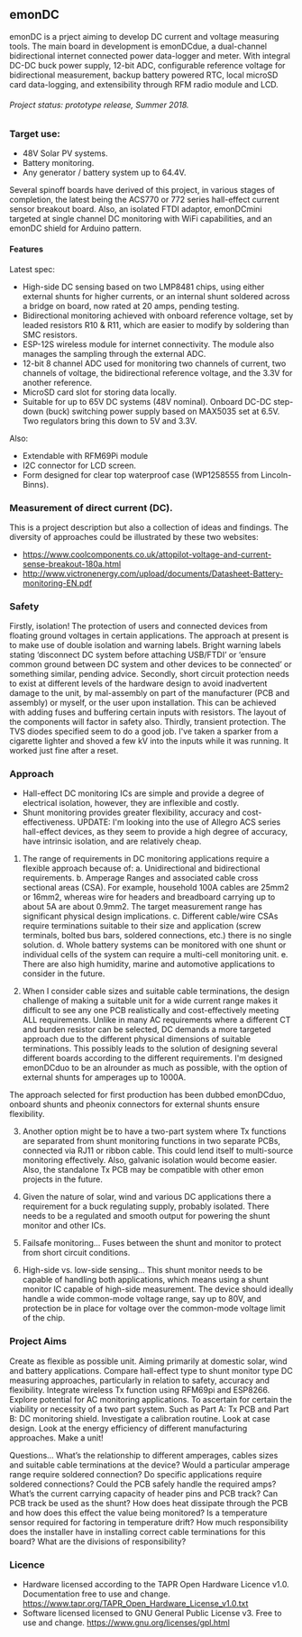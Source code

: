 ## emonDC

emonDC is a prject aiming to develop DC current and voltage measuring tools. The main board in development is emonDCdue, a dual-channel bidirectional internet connected power data-logger and meter. With integral DC-DC buck power supply, 12-bit ADC, configurable reference voltage for bidirectional measurement, backup battery powered RTC, local microSD card data-logging, and extensibility through RFM radio module and LCD.

###### Project status: prototype release, Summer 2018.

### Target use:

- 48V Solar PV systems.
- Battery monitoring.
- Any generator / battery system up to 64.4V.

Several spinoff boards have derived of this project, in various stages of completion, the latest being the ACS770 or 772 series hall-effect current sensor breakout board. Also, an isolated FTDI adaptor, emonDCmini targeted at single channel DC monitoring with WiFi capabilities, and an emonDC shield for Arduino pattern.

#### Features

Latest spec:

- High-side DC sensing based on two LMP8481 chips, using either external shunts for higher currents, or an internal shunt soldered across a bridge on board, now rated at 20 amps, pending testing.
- Bidirectional monitoring achieved with onboard reference voltage, set by leaded resistors R10 & R11, which are easier to modify by soldering than SMC resistors.
- ESP-12S wireless module for internet connectivity. The module also manages the sampling through the external ADC.
- 12-bit 8 channel ADC used for monitoring two channels of current, two channels of voltage, the bidirectional reference voltage, and the 3.3V for another reference.
- MicroSD card slot for storing data locally.
- Suitable for up to 65V DC systems (48V nominal). Onboard DC-DC step-down (buck) switching power supply based on MAX5035 set at 6.5V. Two regulators bring this down to 5V and 3.3V.

Also:
- Extendable with RFM69Pi module
- I2C connector for LCD screen.
- Form designed for clear top waterproof case (WP1258555 from Lincoln-Binns).


### Measurement of direct current (DC).

This is a project description but also a collection of ideas and findings.
The diversity of approaches could be illustrated by these two websites:
- https://www.coolcomponents.co.uk/attopilot-voltage-and-current-sense-breakout-180a.html
- http://www.victronenergy.com/upload/documents/Datasheet-Battery-monitoring-EN.pdf

### Safety

Firstly, isolation! The protection of users and connected devices from floating ground voltages in certain applications. The approach at present is to make use of double isolation and warning labels. Bright warning labels stating ‘disconnect DC system before attaching USB/FTDI’ or ‘ensure common ground between DC system and other devices to be connected’ or something similar, pending advice.
Secondly, short circuit protection needs to exist at different levels of the hardware design to avoid inadvertent damage to the unit, by mal-assembly on part of the manufacturer (PCB and assembly) or myself, or the user upon installation. This can be achieved with adding fuses and buffering certain inputs with resistors. The layout of the components will factor in safety also.
Thirdly, transient protection. The TVS diodes specified seem to do a good job. I've taken a sparker from a cigarette lighter and shoved a few kV into the inputs while it was running. It worked just fine after a reset.


### Approach
- Hall-effect DC monitoring ICs are simple and provide a degree of electrical isolation, however, they are inflexible and costly.
- Shunt monitoring provides greater flexibility, accuracy and cost-effectiveness.
UPDATE: I'm looking into the use of Allegro ACS series hall-effect devices, as they seem to provide a high degree of accuracy, have intrinsic isolation, and are relatively cheap.

1. The range of requirements in DC monitoring applications require a flexible approach because of:
a. Unidirectional and bidirectional requirements.
b. Amperage Ranges and associated cable cross sectional areas (CSA). For example, household 100A cables are 25mm2 or 16mm2, whereas wire for headers and breadboard carrying up to about 5A are about 0.9mm2. The target measurement range has significant physical design implications.
c. Different cable/wire CSAs require terminations suitable to their size and application (screw terminals, bolted bus bars, soldered connections, etc.) there is no single solution.
d. Whole battery systems can be monitored with one shunt or individual cells of the system can require a multi-cell monitoring unit.
e. There are also high humidity, marine and automotive applications to consider in the future.

2. When I consider cable sizes and suitable cable terminations, the design challenge of making a suitable unit for a wide current range makes it difficult to see any one PCB realistically and cost-effectively meeting ALL requirements. Unlike in many AC requirements where a different CT and burden resistor can be selected, DC demands a more targeted approach due to the different physical dimensions of suitable terminations.
This possibly leads to the solution of designing several different boards according to the different requirements.
I'm designed emonDCduo to be an alrounder as much as possible, with the option of external shunts for amperages up to 1000A.

The approach selected for first production has been dubbed emonDCduo, onboard shunts and pheonix connectors for external shunts ensure flexibility.

3. Another option might be to have a two-part system where Tx functions are separated from shunt monitoring functions in two separate PCBs, connected via RJ11 or ribbon cable. This could lend itself to multi-source monitoring effectively. Also, galvanic isolation would become easier. Also, the standalone Tx PCB may be compatible with other emon projects in the future.

4. Given the nature of solar, wind and various DC applications there a requirement for a buck regulating supply, probably isolated. There needs to be a regulated and smooth output for powering the shunt monitor and other ICs.

5. Failsafe monitoring... Fuses between the shunt and monitor to protect from short circuit conditions.

6. High-side vs. low-side sensing… This shunt monitor needs to be capable of handling both applications, which means using a shunt monitor IC capable of high-side measurement. The device should ideally handle a wide common-mode voltage range, say up to 80V, and protection be in place for voltage over the common-mode voltage limit of the chip.

### Project Aims

Create as flexible as possible unit. Aiming primarily at domestic solar, wind and battery applications.
Compare hall-effect type to shunt monitor type DC measuring approaches, particularly in relation to safety, accuracy and flexibility.
Integrate wireless Tx function using RFM69pi and ESP8266.
Explore potential for AC monitoring applications.
To ascertain for certain the viability or necessity of a two part system. Such as Part A: Tx PCB and Part B: DC monitoring shield.
Investigate a calibration routine.
Look at case design.
Look at the energy efficiency of different manufacturing approaches.
Make a unit!


Questions…
What’s the relationship to different amperages, cables sizes and suitable cable terminations at the device?
Would a particular amperage range require soldered connection? Do specific applications require soldered connections?
Could the PCB safely handle the required amps? What’s the current carrying capacity of header pins and PCB track?
Can PCB track be used as the shunt?
How does heat dissipate through the PCB and how does this effect the value being monitored? Is a temperature sensor required for factoring in temperature drift?
How much responsibility does the installer have in installing correct cable terminations for this board? What are the divisions of responsibility?


### Licence
- Hardware licensed according to the TAPR Open Hardware Licence v1.0. Documentation free to use and change.
https://www.tapr.org/TAPR_Open_Hardware_License_v1.0.txt
- Software licensed licensed to GNU General Public License v3. Free to use and change.
https://www.gnu.org/licenses/gpl.html
